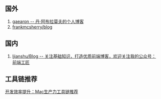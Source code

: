 ## 国外
1. [gaearon -- 丹·阿布拉莫夫的个人博客](https://overreacted.io/)
2. [frankmcsherry/blog](https://github.com/frankmcsherry/blog)
## 国内
1. [ljianshu/Blog -- 关注基础知识，打造优质前端博客，欢迎关注我的公众号：前端工匠](https://github.com/ljianshu/Blog)
## 工具链推荐
[开发效率提升：Mac生产力工具链推荐](https://github.com/Louiszhai/tool)